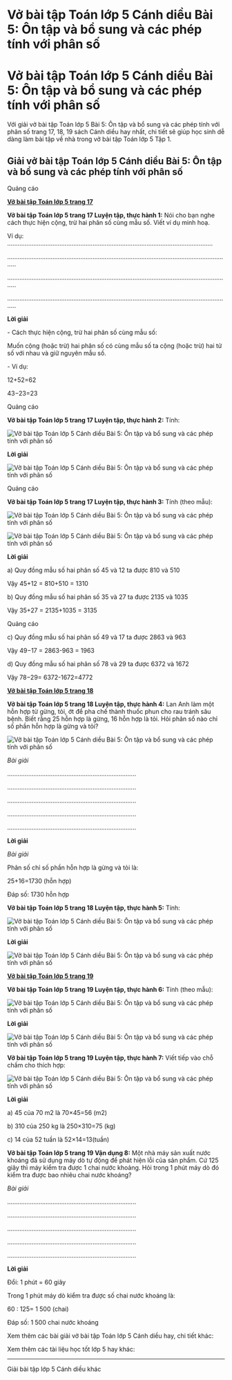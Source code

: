 # Vở bài tập Toán lớp 5 Cánh diều Bài 5: Ôn tập và bổ sung và các phép tính với phân số

# Vở bài tập Toán lớp 5 Cánh diều Bài 5: Ôn tập và bổ sung và các phép tính với phân số

Với giải vở bài tập Toán lớp 5 Bài 5: Ôn tập và bổ sung và các phép tính với phân số trang 17, 18, 19 sách Cánh diều hay nhất, chi tiết sẽ giúp học sinh dễ dàng làm bài tập về nhà trong vở bài tập Toán lớp 5 Tập 1.

## Giải vở bài tập Toán lớp 5 Cánh diều Bài 5: Ôn tập và bổ sung và các phép tính với phân số

Quảng cáo

[**Vở bài tập Toán lớp 5 trang 17**](https://vietjack.com/vbt-toan-5-cd/vbt-toan-lop-5-trang-17.jsp)

**Vở bài tập Toán lớp 5 trang 17 Luyện tập, thực hành 1:** Nói cho bạn nghe cách thực hiện cộng, trừ hai phân số cùng mẫu số. Viết ví dụ minh hoạ.

Ví dụ: ......................................................................................................................

.................................................................................................................................

.................................................................................................................................

.................................................................................................................................

**Lời giải**

\- Cách thực hiện cộng, trừ hai phân số cùng mẫu số:

Muốn cộng (hoặc trừ) hai phân số có cùng mẫu số ta cộng (hoặc trừ) hai tử số với nhau và giữ nguyên mẫu số.

\- Ví dụ: 

12+52=62

43−23=23

Quảng cáo

**Vở bài tập Toán lớp 5 trang 17 Luyện tập, thực hành 2:** Tính:

![Vở bài tập Toán lớp 5 Cánh diều Bài 5: Ôn tập và bổ sung và các phép tính với phân số](https://vietjack.com/vbt-toan-5-cd/images/bai-5-on-tap-va-bo-sung-va-cac-phep-tinh-voi-phan-so.PNG)

**Lời giải**

![Vở bài tập Toán lớp 5 Cánh diều Bài 5: Ôn tập và bổ sung và các phép tính với phân số](https://vietjack.com/vbt-toan-5-cd/images/bai-5-on-tap-va-bo-sung-va-cac-phep-tinh-voi-phan-so-1.PNG)

Quảng cáo

**Vở bài tập Toán lớp 5 trang 17 Luyện tập, thực hành 3:** Tính (theo mẫu):

![Vở bài tập Toán lớp 5 Cánh diều Bài 5: Ôn tập và bổ sung và các phép tính với phân số](https://vietjack.com/vbt-toan-5-cd/images/bai-5-on-tap-va-bo-sung-va-cac-phep-tinh-voi-phan-so-2.PNG)

![Vở bài tập Toán lớp 5 Cánh diều Bài 5: Ôn tập và bổ sung và các phép tính với phân số](https://vietjack.com/vbt-toan-5-cd/images/bai-5-on-tap-va-bo-sung-va-cac-phep-tinh-voi-phan-so-3.PNG)

**Lời giải**

a) Quy đồng mẫu số hai phân số 45 và 12 ta được 810 và 510

Vậy 45+12 = 810+510 = 1310

b) Quy đồng mẫu số hai phân số 35 và 27 ta được 2135 và 1035

Vậy 35+27 = 2135+1035 = 3135

Quảng cáo

c) Quy đồng mẫu số hai phân số 49 và 17 ta được 2863 và 963

Vậy 49−17 = 2863-963 = 1963

d) Quy đồng mẫu số hai phân số 78 và 29 ta được 6372 và 1672

Vậy 78−29= 6372-1672=4772

[**Vở bài tập Toán lớp 5 trang 18**](https://vietjack.com/vbt-toan-5-cd/vbt-toan-lop-5-trang-18.jsp)

**Vở bài tập Toán lớp 5 trang 18 Luyện tập, thực hành 4:** Lan Anh làm một hỗn hợp từ gừng, tỏi, ớt để pha chế thành thuốc phun cho rau tránh sâu bệnh. Biết rằng 25 hỗn hợp là gừng, 16 hỗn hợp là tỏi. Hỏi phân số nào chỉ số phần hỗn hợp là gừng và tỏi?

![Vở bài tập Toán lớp 5 Cánh diều Bài 5: Ôn tập và bổ sung và các phép tính với phân số](https://vietjack.com/vbt-toan-5-cd/images/bai-5-on-tap-va-bo-sung-va-cac-phep-tinh-voi-phan-so-4.PNG)

_Bài giải_

..........................................................................

..........................................................................

..........................................................................

..........................................................................

..........................................................................

**Lời giải**

_Bài giải_

Phân số chỉ số phần hỗn hợp là gừng và tỏi là:

25+16=1730 (hỗn hợp)

Đáp số: 1730 hỗn hợp

**Vở bài tập Toán lớp 5 trang 18 Luyện tập, thực hành 5:** Tính:

![Vở bài tập Toán lớp 5 Cánh diều Bài 5: Ôn tập và bổ sung và các phép tính với phân số](https://vietjack.com/vbt-toan-5-cd/images/bai-5-on-tap-va-bo-sung-va-cac-phep-tinh-voi-phan-so-5.PNG)

**Lời giải**

![Vở bài tập Toán lớp 5 Cánh diều Bài 5: Ôn tập và bổ sung và các phép tính với phân số](https://vietjack.com/vbt-toan-5-cd/images/bai-5-on-tap-va-bo-sung-va-cac-phep-tinh-voi-phan-so-6.PNG)

[**Vở bài tập Toán lớp 5 trang 19**](https://vietjack.com/vbt-toan-5-cd/vbt-toan-lop-5-trang-19.jsp)

**Vở bài tập Toán lớp 5 trang 19 Luyện tập, thực hành 6:** Tính (theo mẫu):

![Vở bài tập Toán lớp 5 Cánh diều Bài 5: Ôn tập và bổ sung và các phép tính với phân số](https://vietjack.com/vbt-toan-5-cd/images/bai-5-on-tap-va-bo-sung-va-cac-phep-tinh-voi-phan-so-7.PNG)

**Lời giải**

![Vở bài tập Toán lớp 5 Cánh diều Bài 5: Ôn tập và bổ sung và các phép tính với phân số](https://vietjack.com/vbt-toan-5-cd/images/bai-5-on-tap-va-bo-sung-va-cac-phep-tinh-voi-phan-so-8.PNG)

**Vở bài tập Toán lớp 5 trang 19 Luyện tập, thực hành 7:** Viết tiếp vào chỗ chấm cho thích hợp:

![Vở bài tập Toán lớp 5 Cánh diều Bài 5: Ôn tập và bổ sung và các phép tính với phân số](https://vietjack.com/vbt-toan-5-cd/images/bai-5-on-tap-va-bo-sung-va-cac-phep-tinh-voi-phan-so-9.PNG)

**Lời giải**

a) 45 của 70 m2 là 70×45=56 (m2)

b) 310 của 250 kg là 250×310=75 (kg)

c) 14 của 52 tuần là 52×14=13(tuần)

**Vở bài tập Toán lớp 5 trang 19 Vận dụng 8:** Một nhà máy sản xuất nước khoáng đã sử dụng máy dò tự động để phát hiện lỗi của sản phẩm. Cứ 125 giây thì máy kiểm tra được 1 chai nước khoảng. Hỏi trong 1 phút máy dò đó kiểm tra được bao nhiêu chai nước khoáng?

_Bài giải_

..........................................................................

..........................................................................

..........................................................................

..........................................................................

..........................................................................

**Lời giải**

Đổi: 1 phút = 60 giây

Trong 1 phút máy dò kiểm tra được số chai nước khoáng là:

60 : 125= 1 500 (chai)

Đáp số: 1 500 chai nước khoáng

Xem thêm các bài giải vở bài tập Toán lớp 5 Cánh diều hay, chi tiết khác:

Xem thêm các tài liệu học tốt lớp 5 hay khác:

* * *

Giải bài tập lớp 5 Cánh diều khác
